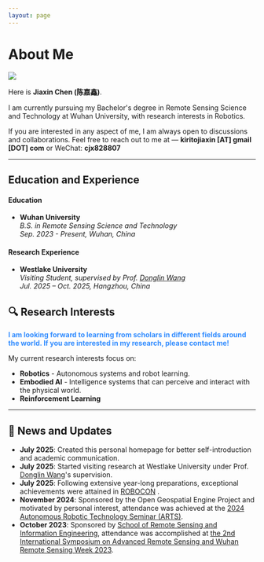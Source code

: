 ```yaml
---
layout: page
---
```


# About Me

<img src="https://PlutoKirito.github.io/chenjiaxin.jpg" class="floatpic">

Here is **Jiaxin Chen (陈嘉鑫)**. <br>

I am currently pursuing my Bachelor's degree in Remote Sensing Science and Technology at Wuhan University, with research interests in Robotics. 

If you are interested in any aspect of me, I am always open to discussions and collaborations. Feel free to reach out to me at — **kiritojiaxin [AT] gmail [DOT] com** or WeChat: **cjx828807**

---
## Education and Experience

#### Education
- **Wuhan University**<br>*B.S. in Remote Sensing Science and Technology* <br>*Sep. 2023 - Present, Wuhan, China*<br>

#### Research Experience
- **Westlake University**<br>*Visiting Student, supervised by Prof. [Donglin Wang](https://milab.westlake.edu.cn/)*<br>*Jul. 2025 – Oct. 2025, Hangzhou, China*

## 🔍 Research Interests
**<font color="#33c8d2ff">I am looking forward to learning from scholars in different fields around the world. If you are interested in my research, please contact me!</font>**

My current research interests focus on:
- **Robotics** - Autonomous systems and robot learning.
- **Embodied AI** - Intelligence systems that can perceive and interact with the physical world.
- **Reinforcement Learning**

---

## 📰 News and Updates

- **July 2025**: Created this personal homepage for better self-introduction and academic communication.
- **July 2025**: Started visiting research at Westlake University under Prof. [Donglin Wang](https://milab.westlake.edu.cn/)'s supervision.
- **July 2025**: Following extensive year-long preparations, exceptional achievements were attained in [ROBOCON](http://robocon.org.cn/sys-index/) .
- **November 2024**: Sponsored by the Open Geospatial Engine Project and motivated by personal interest, attendance was achieved at the  [2024 Autonomous Robotic Technology Seminar (ARTS)](https://www.roboarts.cn/).
- **October 2023**: Sponsored by [School of Remote Sensing and Information Engineering](https://rsgis.whu.edu.cn/index.htm), attendance was accomplished at [the 2nd International Symposium on Advanced Remote Sensing and Wuhan Remote Sensing Week 2023](https://rsw2023.aconf.org/).

<!-- ---
## 🏆 Selected Honors and Awards
- **Cambridge CSC Trust Scholarship** (2025) - £190,000 for tuition waiver and stipend
- **AAAI Outstanding Undergraduate Scholar** (2024) - Only 15 students selected globally  
- **KDD Undergraduate Scholar** (2024) - Only 21 students selected worldwide
- **Best Technology Award** - National Youth Science Innovation Project Competition (2023)
- **Finalist** - China International College Students' Innovation Competition (2024)
- **First Prize** - China Undergraduate Mathematical Contest in Modeling (2022)
- **Champion** - 100m Freestyle Swimming Competition, Fuzhou University (2022) -->

